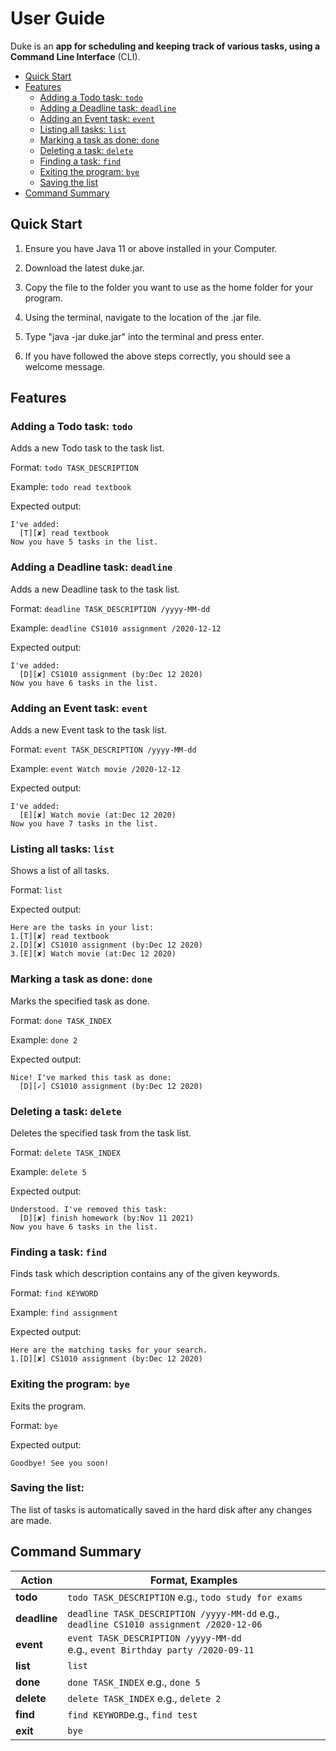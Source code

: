 # User Guide
Duke is an **app for scheduling and keeping track of various tasks, using a Command Line Interface** (CLI). 
* [Quick Start](#quick-start)
* [Features](#features)
    * [Adding a Todo task: `todo`](#adding-a-todo-task-todo)
    * [Adding a Deadline task: `deadline`](#adding-a-deadline-task-deadline)
    * [Adding an Event task: `event`](#adding-an-event-task-event)
    * [Listing all tasks: `list`](#listing-all-tasks-list)
    * [Marking a task as done: `done`](#marking-a-task-as-done-done)
    * [Deleting a task: `delete`](#deleting-a-task-delete)
    * [Finding a task: `find`](#finding-a-task-find)
    * [Exiting the program: `bye`](#exiting-the-program-bye)
    * [Saving the list](#saving-the-list)
* [Command Summary](#command-summary)

## Quick Start
1. Ensure you have Java 11 or above installed in your Computer.

2. Download the latest duke.jar.

3. Copy the file to the folder you want to use as the home folder for your program.

4. Using the terminal, navigate to the location of the .jar file.

5. Type "java -jar duke.jar" into the terminal and press enter.

6. If you have followed the above steps correctly, you should see a welcome message.

## Features
### Adding a Todo task: `todo`
Adds a new Todo task to the task list.

Format: `todo TASK_DESCRIPTION`

Example:
`todo read textbook`

Expected output:
```
I've added:
  [T][✘] read textbook
Now you have 5 tasks in the list.
```

### Adding a Deadline task: `deadline`
Adds a new Deadline task to the task list.

Format: `deadline TASK_DESCRIPTION /yyyy-MM-dd`

Example:
`deadline CS1010 assignment /2020-12-12`

Expected output:
```
I've added:
  [D][✘] CS1010 assignment (by:Dec 12 2020)
Now you have 6 tasks in the list.
```

### Adding an Event task: `event`
Adds a new Event task to the task list.

Format: `event TASK_DESCRIPTION /yyyy-MM-dd`

Example:
`event Watch movie /2020-12-12`

Expected output:
```
I've added:
  [E][✘] Watch movie (at:Dec 12 2020)
Now you have 7 tasks in the list.
```

### Listing all tasks: `list`
Shows a list of all tasks.

Format: `list`

Expected output:
```
Here are the tasks in your list:
1.[T][✘] read textbook
2.[D][✘] CS1010 assignment (by:Dec 12 2020)
3.[E][✘] Watch movie (at:Dec 12 2020)
```
### Marking a task as done: `done`
Marks the specified task as done.

Format: `done TASK_INDEX`

Example:
`done 2`

Expected output:
```
Nice! I've marked this task as done:
  [D][✓] CS1010 assignment (by:Dec 12 2020)
```

### Deleting a task: `delete`
Deletes the specified task from the task list.

Format: `delete TASK_INDEX`

Example:
`delete 5`

Expected output:
```
Understood. I've removed this task:
  [D][✘] finish homework (by:Nov 11 2021)
Now you have 6 tasks in the list.
```

### Finding a task: `find`
Finds task which description contains any of the given keywords.

Format: `find KEYWORD`

Example:
`find assignment`

Expected output:
```
Here are the matching tasks for your search. 
1.[D][✘] CS1010 assignment (by:Dec 12 2020)
```

### Exiting the program: `bye`
Exits the program.

Format: `bye`

Expected output:
```
Goodbye! See you soon!
```

### Saving the list:

The list of tasks is automatically saved in the hard disk after any changes are made.


## Command Summary

**Action** | **Format, Examples**
------------ | -------------
**todo**|`todo TASK_DESCRIPTION` e.g., `todo study for exams`
**deadline**|`deadline TASK_DESCRIPTION /yyyy-MM-dd` e.g., `deadline CS1010 assignment /2020-12-06`
**event**|`event TASK_DESCRIPTION /yyyy-MM-dd`<br>e.g., `event Birthday party /2020-09-11`
**list**|`list`
**done**|`done TASK_INDEX` e.g., `done 5`
**delete**|`delete TASK_INDEX` e.g., `delete 2`
**find**|`find KEYWORD`e.g., `find test`
**exit**|`bye`
